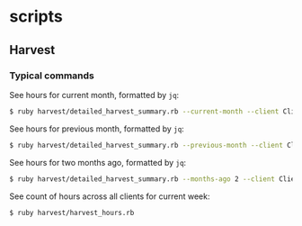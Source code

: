 # scripts

## Harvest

### Typical commands

See hours for current month, formatted by `jq`:

```bash
$ ruby harvest/detailed_harvest_summary.rb --current-month --client ClientCorp | jq
```

See hours for previous month, formatted by `jq`:

```bash
$ ruby harvest/detailed_harvest_summary.rb --previous-month --client ClientCorp | jq
```

See hours for two months ago, formatted by `jq`:

```bash
$ ruby harvest/detailed_harvest_summary.rb --months-ago 2 --client ClientCorp | jq
```

See count of hours across all clients for current week:

```bash
$ ruby harvest/harvest_hours.rb
```
